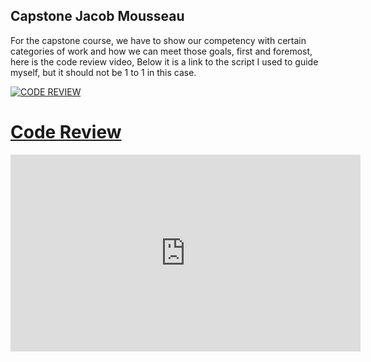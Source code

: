 ## Capstone Jacob Mousseau

For the capstone course, we have to show our competency with certain categories of work and how we can meet those goals, first and foremost, here is the code review video, Below it is a link to the script I used to guide myself, but it should not be 1 to 1 in this case. 

[![CODE REVIEW](https://img.youtube.com/vi/7VPagv84TxQ/0.jpg)](https://www.youtube.com/watch?v=7VPagv84TxQ)

<h1 id="Code Review">
  <a href="https://www.youtube.com/watch?v=7VPagv84TxQ">Code Review</a>
</h1>
<iframe width="560" height="315" src="https://www.youtube.com/embed/7VPagv84TxQ" title="YouTube video player" frameborder="0" allow="accelerometer; autoplay; clipboard-write; encrypted-media; gyroscope; picture-in-picture" allowfullscreen></iframe>

